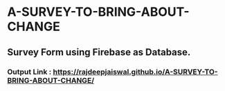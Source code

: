 # A-SURVEY-TO-BRING-ABOUT-CHANGE

## Survey Form using Firebase as Database.

### Output Link : https://rajdeepjaiswal.github.io/A-SURVEY-TO-BRING-ABOUT-CHANGE/
